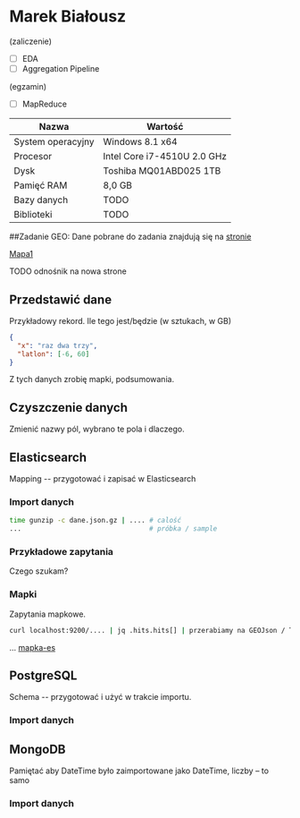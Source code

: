 # Marek Białousz

(zaliczenie)
- [ ] EDA
- [ ] Aggregation Pipeline

(egzamin)
- [ ] MapReduce


| Nazwa              | Wartość                      |
|--------------------|------------------------------|
| System operacyjny  | Windows 8.1 x64              |
| Procesor           | Intel Core i7-4510U 2.0 GHz  |
| Dysk               | Toshiba MQ01ABD025 1TB       |
| Pamięć RAM         | 8,0 GB                       |
| Bazy danych        | TODO                         |
| Biblioteki         | TODO                         |


##Zadanie GEO:
Dane pobrane do zadania znajdują się na [stronie](https://data.gov.uk/dataset/index-of-place-names-in-great-britain-july-20165)

[Mapa1](https://Mareks1.github.io/noSQL-projekt/) 

TODO odnośnik na nowa strone








## Przedstawić dane

Przykładowy rekord. Ile tego jest/będzie (w sztukach, w GB)

```json
{
  "x": "raz dwa trzy",
  "latlon": [-6, 60]
}
```

Z tych danych zrobię mapki, podsumowania.

## Czyszczenie danych

Zmienić nazwy pól, wybrano te pola i dlaczego.

## Elasticsearch

Mapping -- przygotować i zapisać w Elasticsearch

### Import danych

```sh
time gunzip -c dane.json.gz | .... # calość
...                                # próbka / sample
```

### Przykładowe zapytania

Czego szukam?

### Mapki

Zapytania mapkowe.

```sh
curl localhost:9200/.... | jq .hits.hits[] | przerabiamy na GEOJson / TopoJSON
```

... [mapka-es](mapki-es)


## PostgreSQL

Schema -- przygotować i użyć w trakcie importu.

### Import danych


## MongoDB

Pamiętać aby DateTime było zaimportowane jako DateTime, liczby – to samo

### Import danych
